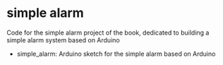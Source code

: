 simple alarm
=======================

Code for the simple alarm project of the book, dedicated to building a simple alarm system based on Arduino

- simple_alarm: Arduino sketch for the simple alarm based on Arduino